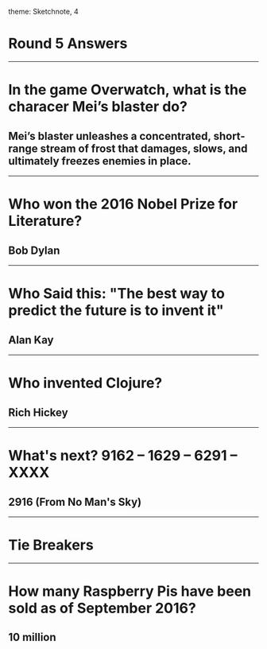 theme: Sketchnote, 4

# Round 5 Answers

---

# In the game Overwatch, what is the characer Mei’s blaster do?

## Mei’s blaster unleashes a concentrated, short-range stream of frost that damages, slows, and ultimately freezes enemies in place.

---

# Who won the 2016 Nobel Prize for Literature?

## Bob Dylan

---

# Who Said this: "The best way to predict the future is to invent it"

## Alan Kay

---

# Who invented Clojure?

## Rich Hickey

---

# What's next? 9162 – 1629 – 6291 – XXXX

## 2916 (From No Man's Sky)

---

# Tie Breakers



---

# How many Raspberry Pis have been sold as of September 2016?

## 10 million



